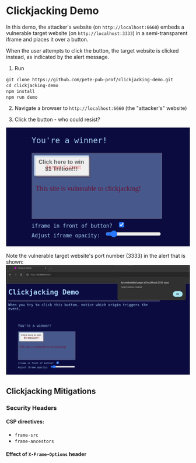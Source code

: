 # Clickjacking Demo
In this demo, the attacker's website (on `http://localhost:6660`) embeds a vulnerable target website (on `http://localhost:3333`) in a semi-transparent iframe and places it over a button.

When the user attempts to click the button, the target website is clicked instead, as indicated by the alert message.

1. Run 
```shell
git clone https://github.com/pete-pub-prof/clickjacking-demo.git
cd clickjacking-demo
npm install
npm run demo
```

2. Navigate a browser to `http://localhost:6660` (the "attacker's" website)

3. Click the button - who could resist?

![tempting-button](screenshots/clickjack-demo-button.png)

Note the vulnerable target website's port number (3333) in the alert that is shown:
![clickjacking-alert](screenshots/clickjack-demo-alert.png)

## Clickjacking Mitigations

### Security Headers 

#### CSP directives:
  - `frame-src`
  - `frame-ancestors`

#### Effect of `X-Frame-Options` header

